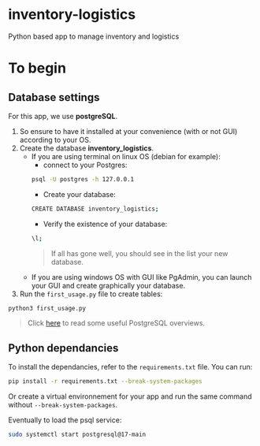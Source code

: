 # inventory-logistics
Python based app to manage inventory and logistics

# To begin
## Database settings
For this app, we use __postgreSQL__. 
1. So ensure to have it installed at your convenience (with or not GUI) according to your OS.
2. Create the database __inventory_logistics__.
    - If you are using terminal on linux OS (debian for example):
        - connect to your Postgres:
        ```bash
        psql -U postgres -h 127.0.0.1
        ```
        - Create your database:
        ```bash
        CREATE DATABASE inventory_logistics;
        ```
        - Verify the existence of your database:
        ```bash
        \l;
        ```
        > If all has gone well, you should see in the list your new database.
    - If you are using windows OS with GUI like PgAdmin, you can launch your GUI and create graphically your database.
3. Run the `first_usage.py` file to create tables:
```bash
python3 first_usage.py
```

> Click [here](https://www.tutorialspoint.com/postgresql/index.htm) to read some useful PostgreSQL overviews.

## Python dependancies
To install the dependancies, refer to the `requirements.txt` file. You can run:
```bash
pip install -r requirements.txt --break-system-packages
```
Or create a virtual environnement for your app and run the same command without `--break-system-packages`.

Eventually to load the psql service:
```bash
sudo systemctl start postgresql@17-main
```